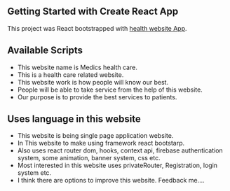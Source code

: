 ## Getting Started with Create React App

This project was React bootstrapped with [health website App](https://medics-health-care-be077.web.app).

## Available Scripts

* This website name is Medics health care.
* This is a health care related website.
* This website work is how people will know our best.
* People will be able to take service from the help of this website.
* Our purpose is to provide the best services to patients.

## Uses language in this website

* This website is being single page application website.
* In This website to make using framework react bootstarp.
* Also uses react router dom, hooks, context api, firebase authentication system, some animation, banner system, css etc.
* Most interested in this website uses privateRouter, Registration, login system etc.
* I think there are options to improve this website. Feedback me....